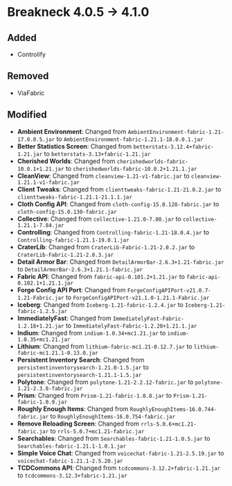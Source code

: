 # Breakneck 4.0.5 -> 4.1.0

## Added

- Controlify
## Removed

- ViaFabric
## Modified

- **Ambient Environment**: Changed from `AmbientEnvironment-fabric-1.21-17.0.0.5.jar` to `AmbientEnvironment-fabric-1.21.1-18.0.0.1.jar`
- **Better Statistics Screen**: Changed from `betterstats-3.12.4+fabric-1.21.jar` to `betterstats-3.13+fabric-1.21.jar`
- **Cherished Worlds**: Changed from `cherishedworlds-fabric-10.0.1+1.21.jar` to `cherishedworlds-fabric-10.0.2+1.21.1.jar`
- **CleanView**: Changed from `cleanview-1.21-v1-fabric.jar` to `cleanview-1.21.1-v1-fabric.jar`
- **Client Tweaks**: Changed from `clienttweaks-fabric-1.21-21.0.2.jar` to `clienttweaks-fabric-1.21.1-21.1.1.jar`
- **Cloth Config API**: Changed from `cloth-config-15.0.128-fabric.jar` to `cloth-config-15.0.130-fabric.jar`
- **Collective**: Changed from `collective-1.21.0-7.80.jar` to `collective-1.21.1-7.84.jar`
- **Controlling**: Changed from `Controlling-fabric-1.21-18.0.4.jar` to `Controlling-fabric-1.21.1-19.0.1.jar`
- **CraterLib**: Changed from `CraterLib-Fabric-1.21-2.0.2.jar` to `CraterLib-Fabric-1.21-2.0.3.jar`
- **Detail Armor Bar**: Changed from `DetailArmorBar-2.6.3+1.21-fabric.jar` to `DetailArmorBar-2.6.3+1.21.1-fabric.jar`
- **Fabric API**: Changed from `fabric-api-0.101.2+1.21.jar` to `fabric-api-0.102.1+1.21.1.jar`
- **Forge Config API Port**: Changed from `ForgeConfigAPIPort-v21.0.7-1.21-Fabric.jar` to `ForgeConfigAPIPort-v21.1.0-1.21.1-Fabric.jar`
- **Iceberg**: Changed from `Iceberg-1.21-fabric-1.2.4.jar` to `Iceberg-1.21-fabric-1.2.5.jar`
- **ImmediatelyFast**: Changed from `ImmediatelyFast-Fabric-1.2.18+1.21.jar` to `ImmediatelyFast-Fabric-1.2.20+1.21.1.jar`
- **Indium**: Changed from `indium-1.0.34+mc1.21.jar` to `indium-1.0.35+mc1.21.jar`
- **Lithium**: Changed from `lithium-fabric-mc1.21-0.12.7.jar` to `lithium-fabric-mc1.21.1-0.13.0.jar`
- **Persistent Inventory Search**: Changed from `persistentinventorysearch-1.21.0-1.5.jar` to `persistentinventorysearch-1.21.1-1.5.jar`
- **Polytone**: Changed from `polytone-1.21-2.2.12-fabric.jar` to `polytone-1.21-2.3.8-fabric.jar`
- **Prism**: Changed from `Prism-1.21-fabric-1.0.8.jar` to `Prism-1.21-fabric-1.0.9.jar`
- **Roughly Enough Items**: Changed from `RoughlyEnoughItems-16.0.744-fabric.jar` to `RoughlyEnoughItems-16.0.754-fabric.jar`
- **Remove Reloading Screen**: Changed from `rrls-5.0.6+mc1.21-fabric.jar` to `rrls-5.0.7+mc1.21-fabric.jar`
- **Searchables**: Changed from `Searchables-fabric-1.21-1.0.5.jar` to `Searchables-fabric-1.21.1-1.0.1.jar`
- **Simple Voice Chat**: Changed from `voicechat-fabric-1.21-2.5.19.jar` to `voicechat-fabric-1.21.1-2.5.20.jar`
- **TCDCommons API**: Changed from `tcdcommons-3.12.2+fabric-1.21.jar` to `tcdcommons-3.12.3+fabric-1.21.jar`